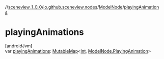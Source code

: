 //[sceneview_1_0_0](../../../index.md)/[io.github.sceneview.nodes](../index.md)/[ModelNode](index.md)/[playingAnimations](playing-animations.md)

# playingAnimations

[androidJvm]\
var [playingAnimations](playing-animations.md): [MutableMap](https://kotlinlang.org/api/latest/jvm/stdlib/kotlin.collections/-mutable-map/index.html)&lt;[Int](https://kotlinlang.org/api/latest/jvm/stdlib/kotlin/-int/index.html), [ModelNode.PlayingAnimation](-playing-animation/index.md)&gt;
